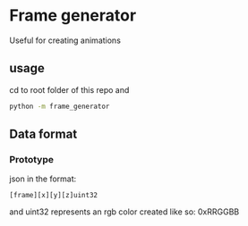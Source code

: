 # Frame generator

Useful for creating animations

## usage

cd to root folder of this repo and

```sh
python -m frame_generator
```

## Data format

### Prototype

json in the format:

```text
[frame][x][y][z]uint32
```

and uint32 represents an rgb color created like so: 0xRRGGBB
